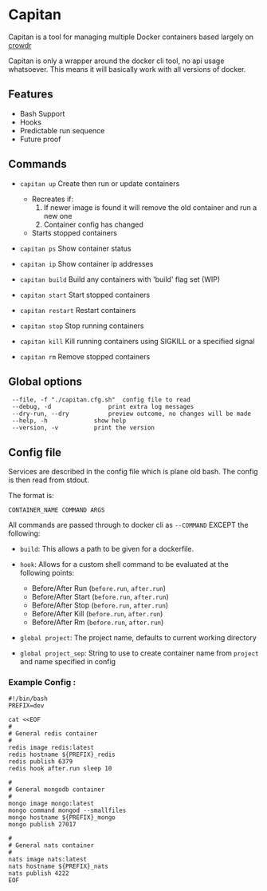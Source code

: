 # Capitan

Capitan is a tool for managing multiple Docker containers based largely on [crowdr](https://github.com/polonskiy/crowdr)

Capitan is only a wrapper around the docker cli tool, no api usage whatsoever.
This means it will basically work with all versions of docker.

## Features

- Bash Support
- Hooks
- Predictable run sequence
- Future proof

## Commands

- `capitan up`		Create then run or update containers 
    - Recreates if:
        1. If newer image is found it will remove the old container and run a new one
        2. Container config has changed
    - Starts stopped containers
    
- `capitan ps`		Show container status

- `capitan ip`		Show container ip addresses

- `capitan build`   Build any containers with 'build' flag set (WIP)

- `capitan start`   Start stopped containers

- `capitan restart`	Restart containers

- `capitan stop`	Stop running containers

- `capitan kill`	Kill running containers using SIGKILL or a specified signal

- `capitan rm`		Remove stopped containers
     
## Global options
     --file, -f "./capitan.cfg.sh"	config file to read
     --debug, -d				print extra log messages
     --dry-run, --dry			preview outcome, no changes will be made
     --help, -h				show help
     --version, -v			print the version
 
## Config file

Services are described in the config file which is plane old bash. The config is then read from stdout.

The format is:

    CONTAINER_NAME COMMAND ARGS
 
All commands are passed through to docker cli as `--COMMAND` EXCEPT the following:

- `build`: This allows a path to be given for a dockerfile.

- `hook`: Allows for a custom shell command to be evaluated at the following points:

    - Before/After Run (`before.run`, `after.run`)
    - Before/After Start (`before.run`, `after.run`)
    - Before/After Stop (`before.run`, `after.run`)
    - Before/After Kill (`before.run`, `after.run`)
    - Before/After Rm (`before.run`, `after.run`)

- `global project`: The project name, defaults to current working directory

- `global project_sep`: String to use to create container name from `project` and name specified in config


### Example Config :
    
    #!/bin/bash
    PREFIX=dev
    
    cat <<EOF
    #
    # General redis container
    #
    redis image redis:latest
    redis hostname ${PREFIX}_redis
    redis publish 6379
    redis hook after.run sleep 10
    
    #
    # General mongodb container
    #
    mongo image mongo:latest
    mongo command mongod --smallfiles
    mongo hostname ${PREFIX}_mongo
    mongo publish 27017
    
    #
    # General nats container
    #
    nats image nats:latest
    nats hostname ${PREFIX}_nats
    nats publish 4222
    EOF

